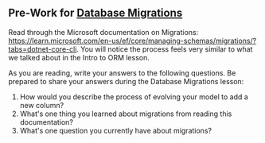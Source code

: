 ## Pre-Work for [Database Migrations](/Mod2/Lessons/Week5/DatabaseMigrations.md)

Read through the Microsoft documentation on Migrations: https://learn.microsoft.com/en-us/ef/core/managing-schemas/migrations/?tabs=dotnet-core-cli. You will notice the process feels very similar to what we talked about in the Intro to ORM lesson.

As you are reading, write your answers to the following questions. Be prepared to share your answers during the Database Migrations lesson:

1. How would you describe the process of evolving your model to add a new column?
1. What's one thing you learned about migrations from reading this documentation?
1. What's one question you currently have about migrations?

